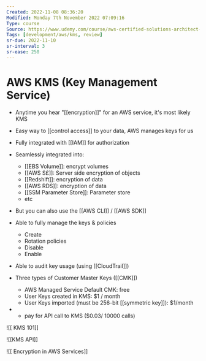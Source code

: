 ```yaml
---
Created: 2022-11-08 08:36:20
Modified: Monday 7th November 2022 07:09:16
Type: course
Source: https://www.udemy.com/course/aws-certified-solutions-architect-associate-saa-c01/?xref=E0Aed11STH4LPUQvCz0GJFABTmM=
Tags: [development/aws/kms, review]
sr-due: 2022-11-10
sr-interval: 3
sr-ease: 250
---
```


# AWS KMS (Key Management Service)

- Anytime you hear "[[encryption]]" for an AWS service, it's most likely KMS
- Easy way to [[control access]] to your data, AWS manages keys for us
- Fully integrated with [[IAM]] for authorization
- Seamlessly integrated into:
    - [[EBS Volume]]: encrypt volumes
    - [[AWS S£]]: Server side encryption of objects
    - [[Redshift]]: encryption of data
    - [[AWS RDS]]: encryption of data
    - [[SSM Parameter Store]]: Parameter store
    - etc
- But you can also use the [[AWS CLI]] / [[AWS SDK]]

- Able to fully manage the keys & policies
    - Create
    - Rotation policies
    - Disable
    - Enable
- Able to audit key usage (using [[CloudTrail]])
- Three types of Customer Master Keys ([[CMK]])
    - AWS Managed Service Default CMK: free
    - User Keys created in KMS: $1 / month
    - User Keys imported (must be 256-bit [[symmetric key]]): $1/month
- + pay for API call to KMS ($0.03/ 10000 calls)

![[ KMS 101]]

![[KMS API]]

![[ Encryption in AWS Services]]
